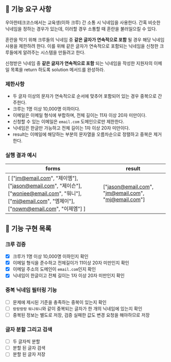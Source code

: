 ## 🚀 기능 요구 사항

우아한테크코스에서는 교육생(이하 크루) 간 소통 시 닉네임을 사용한다. 간혹 비슷한 닉네임을 정하는 경우가 있는데, 이러할 경우 소통할 때 혼란을 불러일으킬 수 있다.

혼란을 막기 위해 크루들의 닉네임 중 **같은 글자가 연속적으로 포함** 될 경우 해당 닉네임 사용을 제한하려 한다. 이를 위해 같은 글자가 연속적으로 포함되는 닉네임을 신청한 크루들에게 알려주는 시스템을 만들려고 한다.


신청받은 닉네임 중 **같은 글자가 연속적으로 포함** 되는 닉네임을 작성한 지원자의 이메일 목록을 return 하도록 solution 메서드를 완성하라.

### 제한사항

- 두 글자 이상의 문자가 연속적으로 순서에 맞추어 포함되어 있는 경우 중복으로 간주한다.
- 크루는 1명 이상 10,000명 이하이다.
- 이메일은 이메일 형식에 부합하며, 전체 길이는 11자 이상 20자 미만이다.
- 신청할 수 있는 이메일은 `email.com` 도메인으로만 제한한다.
- 닉네임은 한글만 가능하고 전체 길이는 1자 이상 20자 미만이다.
- result는 이메일에 해당하는 부분의 문자열을 오름차순으로 정렬하고 중복은 제거한다.

### 실행 결과 예시

| forms | result |
| --- | --- |
| [ ["jm@email.com", "제이엠"], ["jason@email.com", "제이슨"], ["woniee@email.com", "워니"], ["mj@email.com", "엠제이"], ["nowm@email.com", "이제엠"] ] | ["jason@email.com", "jm@email.com", "mj@email.com"] |

## 🚧 기능 구현 목록
### 크루 검증
- [x] 크루가 1명 이상 10,000명 이하인지 확인
- [x] 이메일 형식을 준수하고 전체길이가 11이상 20자 미만인지 확인
- [x] 이메일 주소의 도메인이 `email.com`인지 확인
- [x] 닉네임이 한글이고 전체 길이는 1자 이상 20자 미만인지 확인
### 중복 닉네임 필터링 기능
- [ ] 문제에 제시된 기준을 충족하는 중복이 있는지 확인
- [ ] `랑랑랑랑` `워니워니`와 같이 중복되는 글자가 한 개의 닉네임에 있는지 확인
- [ ] 중복된 정보는 별도로 저장, 검증 실패한 값도 변경 요청을 해야하므로 저장
### 글자 분할 그리고 검색
- [ ] 두 글자씩 분할 
- [ ] 분할 된 글자 검색
- [ ] 분할 된 글자 저장